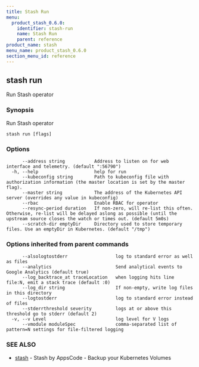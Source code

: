 ```yaml
---
title: Stash Run
menu:
  product_stash_0.6.0:
    identifier: stash-run
    name: Stash Run
    parent: reference
product_name: stash
menu_name: product_stash_0.6.0
section_menu_id: reference
---
```


## stash run

Run Stash operator

### Synopsis


Run Stash operator

```
stash run [flags]
```

### Options

```
      --address string           Address to listen on for web interface and telemetry. (default ":56790")
  -h, --help                     help for run
      --kubeconfig string        Path to kubeconfig file with authorization information (the master location is set by the master flag).
      --master string            The address of the Kubernetes API server (overrides any value in kubeconfig)
      --rbac                     Enable RBAC for operator
      --resync-period duration   If non-zero, will re-list this often. Otherwise, re-list will be delayed aslong as possible (until the upstream source closes the watch or times out. (default 5m0s)
      --scratch-dir emptyDir     Directory used to store temporary files. Use an emptyDir in Kubernetes. (default "/tmp")
```

### Options inherited from parent commands

```
      --alsologtostderr                  log to standard error as well as files
      --analytics                        Send analytical events to Google Analytics (default true)
      --log_backtrace_at traceLocation   when logging hits line file:N, emit a stack trace (default :0)
      --log_dir string                   If non-empty, write log files in this directory
      --logtostderr                      log to standard error instead of files
      --stderrthreshold severity         logs at or above this threshold go to stderr (default 2)
  -v, --v Level                          log level for V logs
      --vmodule moduleSpec               comma-separated list of pattern=N settings for file-filtered logging
```

### SEE ALSO
* [stash](/products/stash/0.6.0/reference/stash)	 - Stash by AppsCode - Backup your Kubernetes Volumes

